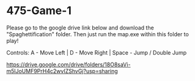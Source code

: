 # 475-Game-1
 
Please go to the google drive link below and download the "Spaghettification" folder.
Then just run the map.exe within this folder to play!

Controls:
A - Move Left  |  D - Move Right  |  Space - Jump / Double Jump

https://drive.google.com/drive/folders/18O8saVi-m5lJoUMF9PrH4c2wvIZShvGj?usp=sharing